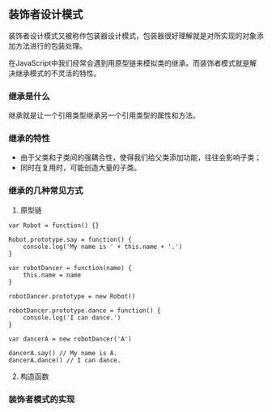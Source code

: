 ## 装饰者设计模式

装饰者设计模式又被称作包装器设计模式，包装器很好理解就是对所实现的对象添加方法进行的包装处理。

在JavaScript中我们经常会遇到用原型链来模拟类的继承。而装饰者模式就是解决继承模式的不灵活的特性。

### 继承是什么

继承就是让一个引用类型继承另一个引用类型的属性和方法。

### 继承的特性

* 由于父类和子类间的强耦合性，使得我们给父类添加功能，往往会影响子类；
* 同时在复用时，可能创造大量的子类。

### 继承的几种常见方式


1. 原型链


```
var Robot = function() {}

Robot.prototype.say = function() {
	console.log('My name is ' + this.name + '.')
}

var robotDancer = function(name) {
	this.name = name
}

robotDancer.prototype = new Robot()

robotDancer.prototype.dance = function() {
	console.log('I can dance.')
}

var dancerA = new robotDancer('A')

dancerA.say() // My name is A.
dancerA.dance() // I can dance.

```

2. 构造函数

### 装饰者模式的实现

